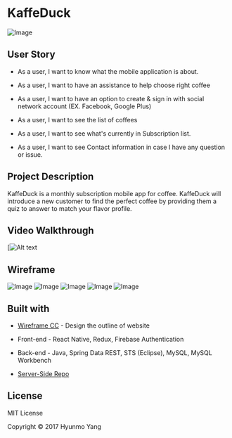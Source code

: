 # KaffeDuck

![Image](https://github.com/yhmgood0130/kaffeduck-client-side/blob/master/src/images/coffee_duck.jpeg)

## User Story

* As a user, I want to know what the mobile application is about.

* As a user, I want to have an assistance to help choose right coffee

* As a user, I want to have an option to create & sign in with social network account (EX. Facebook, Google Plus)

* As a user, I want to see the list of coffees

* As a user, I want to see what's currently in Subscription list.

* As a user, I want to see Contact information in case I have any question or issue.

## Project Description

KaffeDuck is a monthly subscription mobile app for coffee. KaffeDuck will introduce a new customer to find the perfect coffee by providing them a quiz to answer to match your flavor profile.

## Video Walkthrough

[![Alt text](https://www.youtube.com/watch?v=fPfgLCxmrEE&feature=youtu.be)

## Wireframe

![Image](https://github.com/yhmgood0130/kaffeduck-client-side/blob/master/src/images/wire1.png)
![Image](https://github.com/yhmgood0130/kaffeduck-client-side/blob/master/src/images/wire2.png)
![Image](https://github.com/yhmgood0130/kaffeduck-client-side/blob/master/src/images/wire3.png)
![Image](https://github.com/yhmgood0130/kaffeduck-client-side/blob/master/src/images/wire4.png)
![Image](https://github.com/yhmgood0130/kaffeduck-client-side/blob/master/src/images/wire5.png)

## Built with

* [Wireframe CC](https://wireframe.cc/) - Design the outline of website

* Front-end - React Native, Redux, Firebase Authentication

* Back-end - Java, Spring Data REST, STS (Eclipse), MySQL, MySQL Workbench

* [Server-Side Repo](https://github.com/yhmgood0130/kaffeduck-java-server-side)


## License

MIT License

Copyright © 2017 Hyunmo Yang
